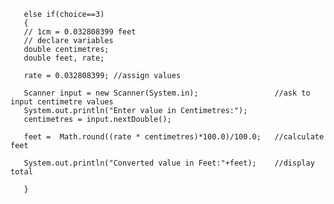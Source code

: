 
       else if(choice==3)
       {
       // 1cm = 0.032808399 feet
       // declare variables
       double centimetres;
       double feet, rate;
       
       rate = 0.032808399; //assign values
       
       Scanner input = new Scanner(System.in);                 //ask to input centimetre values
       System.out.println("Enter value in Centimetres:");
       centimetres = input.nextDouble();
       
       feet =  Math.round((rate * centimetres)*100.0)/100.0;   //calculate feet
       
       System.out.println("Converted value in Feet:"+feet);    //display total
       
       }
